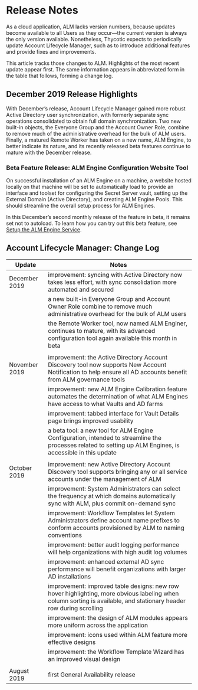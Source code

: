 ﻿[title]: # (Release Notes)
[tags]: # (Account Lifecycle Manager,ALM,Active Directory,)
[priority]: # (8450)

# Release Notes

As a cloud application, ALM lacks version numbers, because updates become available to all Users as they occur—the current version is always the only version available. Nonetheless, Thycotic expects to periodically update Account Lifecycle Manager, such as to introduce additional features and provide fixes and improvements.

This article tracks those changes to ALM. Highlights of the most recent update appear first. The same information appears in abbreviated form in the table that follows, forming a change log.

## December 2019 Release Highlights

With December’s release, Account Lifecycle Manager gained more robust Active Directory user synchronization, with formerly separate sync operations consolidated to obtain full domain synchronization. Two new built-in objects, the Everyone Group and the Account Owner Role, combine to remove much of the administrative overhead for the bulk of ALM users. Finally, a matured Remote Worker has taken on a new name, ALM Engine, to better indicate its nature, and its recently released beta features continue to mature with the December release.

### Beta Feature Release: ALM Engine Configuration Website Tool

On successful installation of an ALM Engine on a machine, a website hosted locally on that machine will be set to automatically load to provide an interface and toolset for configuring the Secret Server vault, setting up the External Domain (Active Directory), and creating ALM Engine Pools. This should streamline the overall setup process for ALM Engines.

In this December’s second monthly release of the feature in beta, it remains set not to autoload. To learn how you can try out this beta feature, see [Setup the ALM Engine Service](../get-started/setup-alm-engine/).

## Account Lifecycle Manager: Change Log

| **Update**             | **Notes**                                                                                                                                                           |
|------------------------|---------------------------------------------------------------------------------------------------------------------------------------------------------------------|
| December 2019          | improvement: syncing with Active Directory now takes less effort, with sync consolidation more automated and secured                                                |
|                        | a new built-in Everyone Group and Account Owner Role combine to remove much administrative overhead for the bulk of ALM users                                       |
|                        | the Remote Worker tool, now named ALM Enginer, continues to mature, with its advanced configuration tool again available this month in beta                         |
|                        |                                                                                                                                                                     |
| November 2019          | improvement: the Active Directory Account Discovery tool now supports New Account Notification to help ensure all AD accounts benefit from ALM governance tools     |
|                        | improvement: new ALM Engine Calibration feature automates the determination of what ALM Engines have access to what Vaults and AD farms                             |
|                        | improvement: tabbed interface for Vault Details page brings improved usability                                                                                      |
|                        | a beta tool: a new tool for ALM Engine Configuration, intended to streamline the processes related to setting up ALM Engines, is accessible in this update          |
|                        |                                                                                                                                                                     |
| October 2019           | improvement: new Active Directory Account Discovery tool supports bringing any or all service accounts under the management of ALM                                  |
|                        | improvement: System Administrators can select the frequency at which domains automatically sync with ALM, plus commit on-demand sync                                |
|                        | improvement: Workflow Templates let System Administrators define account name prefixes to conform accounts provisioned by ALM to naming conventions                 |
|                        | improvement: better audit logging performance will help organizations with high audit log volumes                                                                   |
|                        | improvement: enhanced external AD sync performance will benefit organizations with larger AD installations                                                          |
|                        | improvement: improved table designs: new row hover highlighting, more obvious labeling when column sorting is available, and stationary header row during scrolling |
|                        | improvement: the design of ALM modules appears more uniform across the application                                                                                  |
|                        | improvement: icons used within ALM feature more effective designs                                                                                                   |
|                        | improvement: the Workflow Template Wizard has an improved visual design                                                                                             |
|                        |                                                                                                                                                                     |
| August 2019            | first General Availability release                                                                                                                                  |
